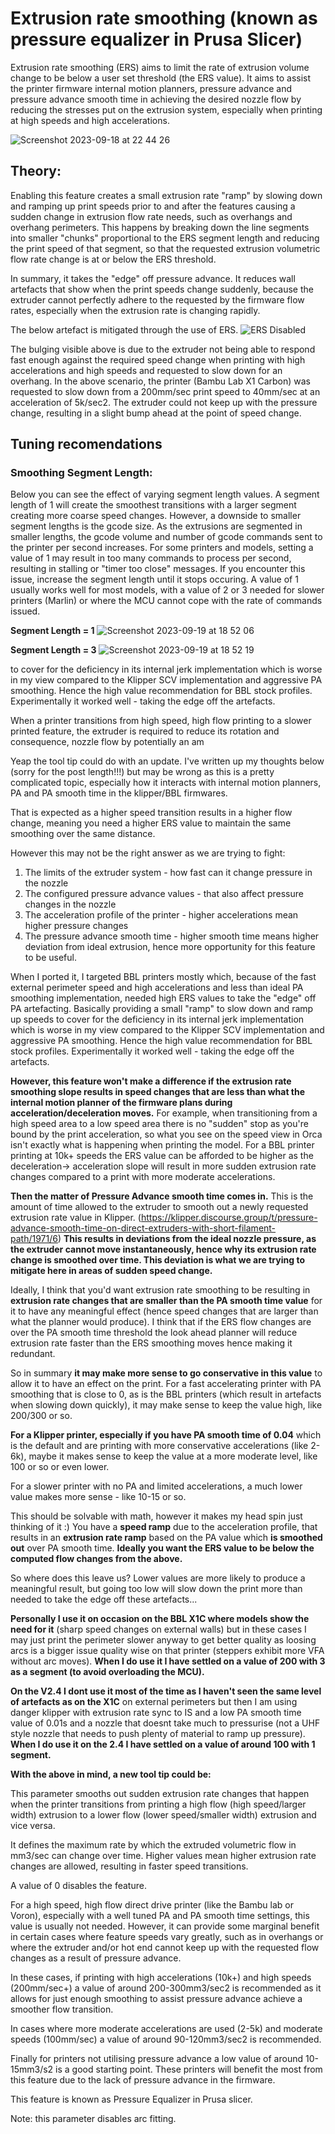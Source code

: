 <h1>Extrusion rate smoothing (known as pressure equalizer in Prusa Slicer)</h1>

Extrusion rate smoothing (ERS) aims to limit the rate of extrusion volume change to be below a user set threshold (the ERS value). It aims to assist the printer firmware internal motion planners, pressure advance and pressure advance smooth time in achieving the desired nozzle flow by reducing the stresses put on the extrusion system, especially when printing at high speeds and high accelerations.

![Screenshot 2023-09-18 at 22 44 26](https://github.com/SoftFever/OrcaSlicer/assets/59056762/281b9c78-9f5c-428e-86b9-509de099a3e7)

<h2>Theory:</h2>

Enabling this feature creates a small extrusion rate "ramp" by slowing down and ramping up print speeds prior to and after the features causing a sudden change in extrusion flow rate needs, such as overhangs and overhang perimeters. This happens by breaking down the line segments into smaller "chunks" proportional to the ERS segment length and reducing the print speed of that segment, so that the requested extrusion volumetric flow rate change is at or below the ERS threshold.

In summary, it takes the "edge" off pressure advance. It reduces wall artefacts that show when the print speeds change suddenly, because the extruder cannot perfectly adhere to the requested by the firmware flow rates, especially when the extrusion rate is changing rapidly. 

The below artefact is mitigated through the use of ERS.
![ERS Disabled](https://github.com/SoftFever/OrcaSlicer/assets/59056762/31fdbf91-2067-4286-8bc1-4f7de4a628b6)

The bulging visible above is due to the extruder not being able to respond fast enough against the required speed change when printing with high accelerations and high speeds and requested to slow down for an overhang. In the above scenario, the printer (Bambu Lab X1 Carbon) was requested to slow down from a 200mm/sec print speed to 40mm/sec at an acceleration of 5k/sec2. The extruder could not keep up with the pressure change, resulting in a slight bump ahead at the point of speed change.

<h2>Tuning recomendations</h2>



<h3>Smoothing Segment Length:</h3>
Below you can see the effect of varying segment length values. A segment length of 1 will create the smoothest transitions with a larger segment creating more coarse speed changes. However, a downside to smaller segment lengths is the gcode size. As the extrusions are segmented in smaller lengths, the gcode volume and number of gcode commands sent to the printer per second increases. For some printers and models, setting a value of 1 may result in too many commands to process per second, resulting in stalling or "timer too close" messages. If you encounter this issue, increase the segment length until it stops occuring. A value of 1 usually works well for most models, with a value of 2 or 3 needed for slower printers (Marlin) or where the MCU cannot cope with the rate of commands issued. 

**Segment Length = 1**
![Screenshot 2023-09-19 at 18 52 06](https://github.com/SoftFever/OrcaSlicer/assets/59056762/9dc9bd7b-3f32-4690-b5ab-dae66cb82246)

**Segment Length = 3**
![Screenshot 2023-09-19 at 18 52 19](https://github.com/SoftFever/OrcaSlicer/assets/59056762/ea56472c-c4f2-433d-92ba-ff78b8098cd2)



to cover for the deficiency in its internal jerk implementation which is worse in my view compared to the Klipper SCV implementation and aggressive PA smoothing. Hence the high value recommendation for BBL stock profiles. Experimentally it worked well - taking the edge off the artefacts.



When a printer transitions from high speed, high flow printing to a slower printed feature, the extruder is required to reduce its rotation and consequence, nozzle flow by potentially an am

Yeap the tool tip could do with an update. I've written up my thoughts below (sorry for the post length!!!) but may be wrong as this is a pretty complicated topic, especially how it interacts with internal motion planners, PA and PA smooth time in the klipper/BBL firmwares. 


That is expected as a higher speed transition results in a higher flow change, meaning you need a higher ERS value to maintain the same smoothing over the same distance.

However this may not be the right answer as we are trying to fight:
1. The limits of the extruder system - how fast can it change pressure in the nozzle
2. The configured pressure advance values - that also affect pressure changes in the nozzle
3. The acceleration profile of the printer - higher accelerations mean higher pressure changes
4. The pressure advance smooth time - higher smooth time means higher deviation from ideal extrusion, hence more opportunity for this feature to be useful.

When I ported it, I targeted BBL printers mostly which, because of the fast external perimeter speed and high accelerations and less than ideal PA smoothing implementation, needed high ERS values to take the "edge" off PA artefacting. Basically providing a small "ramp" to slow down and ramp up speeds to cover for the deficiency in its internal jerk implementation which is worse in my view compared to the Klipper SCV implementation and aggressive PA smoothing. Hence the high value recommendation for BBL stock profiles. Experimentally it worked well - taking the edge off the artefacts.

**However, this feature won't make a difference if the extrusion rate smoothing slope results in speed changes that are less than what the internal motion planner of the firmware plans during acceleration/deceleration moves.** For example, when transitioning from a high speed area to a low speed area there is no "sudden" stop as you're bound by the print acceleration, so what you see on the speed view in Orca isn't exactly what is happening when printing the model. For a BBL printer printing at 10k+ speeds the ERS value can be afforded to be higher as the deceleration-> acceleration slope will result in more sudden extrusion rate changes compared to a print with more moderate accelerations.

**Then the matter of Pressure Advance smooth time comes in.** This is the amount of time allowed to the extruder to smooth out a newly requested extrusion rate value in Klipper. (https://klipper.discourse.group/t/pressure-advance-smooth-time-on-direct-extruders-with-short-filament-path/1971/6) **This results in deviations from the ideal nozzle pressure, as the extruder cannot move instantaneously, hence why its extrusion rate change is smoothed over time. This deviation is what we are trying to mitigate here in areas of sudden speed change.**

Ideally, I think that you'd want extrusion rate smoothing to be resulting in **extrusion rate changes that are smaller than the PA smooth time value** for it to have any meaningful effect (hence speed changes that are larger than what the planner would produce). I think that if the ERS flow changes are over the PA smooth time threshold the look ahead planner will reduce extrusion rate faster than the ERS smoothing moves hence making it redundant.

So in summary **it may make more sense to go conservative in this value** to allow it to have an effect on the print. For a fast accelerating printer with PA smoothing that is close to 0, as is the BBL printers (which result in artefacts when slowing down quickly), it may make sense to keep the value high, like 200/300 or so.

**For a Klipper printer, especially if you have PA smooth time of 0.04** which is the default and are printing with more conservative accelerations (like 2-6k), maybe it makes sense to keep the value at a more moderate level, like 100 or so or even lower.

For a slower printer with no PA and limited accelerations, a much lower value makes more sense - like 10-15 or so.

This should be solvable with math, however it makes my head spin just thinking of it :) You have a **speed ramp** due to the acceleration profile, that results in an **extrusion rate ramp** based on the PA value which **is smoothed out** over PA smooth time. **Ideally you want the ERS value to be below the computed flow changes from the above.**

So where does this leave us? Lower values are more likely to produce a meaningful result, but going too low will slow down the print more than needed to take the edge off these artefacts...

**Personally I use it on occasion on the BBL X1C where models show the need for it** (sharp speed changes on external walls) but in these cases I may just print the perimeter slower anyway to get better quality as loosing arcs is a bigger issue quality wise on that printer (steppers exhibit more VFA without arc moves). **When I do use it I have settled on a value of 200 with 3 as a segment (to avoid overloading the MCU).**

**On the V2.4 I dont use it most of the time as I haven't seen the same level of artefacts as on the X1C** on external perimeters but then I am using danger klipper with extrusion rate sync to IS and a low PA smooth time value of 0.01s and a nozzle that doesnt take much to pressurise (not a UHF style nozzle that needs to push plenty of material to ramp up pressure).  **When I do use it on the 2.4 I have settled on a value of around 100 with 1 segment.**

**With the above in mind, a new tool tip could be:** 

This parameter smooths out sudden extrusion rate changes that happen when the printer transitions from printing a high flow (high speed/larger width) extrusion to a lower flow (lower speed/smaller width) extrusion and vice versa.

It defines the maximum rate by which the extruded volumetric flow in mm3/sec can change over time. Higher values mean higher extrusion rate changes are allowed, resulting in faster speed transitions. 

A value of 0 disables the feature.

For a high speed, high flow direct drive printer (like the Bambu lab or Voron), especially with a well tuned PA and PA smooth time settings, this value is usually not needed. However, it can provide some marginal benefit in certain cases where feature speeds vary greatly, such as in overhangs or where the extruder and/or hot end cannot keep up with the requested flow changes as a result of pressure advance.

In these cases, if printing with high accelerations (10k+) and high speeds (200mm/sec+) a value of around 200-300mm3/sec2 is recommended as it allows for just enough smoothing to assist pressure advance achieve a smoother flow transition.

In cases where more moderate accelerations are used (2-5k) and moderate speeds (100mm/sec) a value of around 90-120mm3/sec2 is recommended.

Finally for printers not utilising pressure advance a low value of around 10-15mm3/s2 is a good starting point. These printers will benefit the most from this feature due to the lack of pressure advance in the firmware.

This feature is known as Pressure Equalizer in Prusa slicer.

Note: this parameter disables arc fitting.


